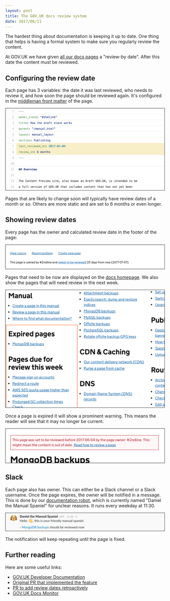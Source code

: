```yaml
---
layout: post
title: The GOV.UK docs review system
date: 2017/06/11
---
```


The hardest thing about documentation is keeping it up to date. One thing that helps is having a formal system to make sure you regularly review the content.

At GOV.UK we have given [all our docs pages][docs] a "review-by date". After this date the content must be reviewed.

## Configuring the review date

Each page has 3 variables: the date it was last reviewed, who needs to review it, and how soon the page should be reviewed again. It's configured in the [middleman front matter][fm] of the page.

![](/media/2017-06-11-keeping-docs-up-to-date-1.png)

Pages that are likely to change soon will typically have review dates of a month or so. Others are more static and are set to 6 months or even longer.

## Showing review dates

Every page has the owner and calculated review date in the footer of the page:

![](/media/2017-06-11-keeping-docs-up-to-date-4.png)

Pages that need to be now are displayed on the [docs homepage][docs]. We also show the pages that will need review in the next week.

![](/media/2017-06-11-keeping-docs-up-to-date-2.png)

Once a page is expired it will show a prominent warning. This means the reader will see that it may no longer be current.

![](/media/2017-06-11-keeping-docs-up-to-date-3.png)

## Slack

Each page also has owner. This can either be a Slack channel or a Slack username. Once the page expires, the owner will be notified in a message. This is done by our [documentation robot][robot], which is currently named "Daniel the Manual Spaniel" for unclear reasons. It runs every weekday at 11:30.

![](/media/2017-06-11-keeping-docs-up-to-date-5.png)

The notification will keep repeating until the page is fixed.

## Further reading

Here are some useful links:

- [GOV.UK Developer Documentation][docs]
- [Original PR that implemented the feature](https://github.com/alphagov/govuk-developer-docs/pull/102)
- [PR to add review dates retroactively](https://github.com/alphagov/govuk-developer-docs/pull/123)
- [GOV.UK Docs Monitor][robot]

<style>
img { border: 1px solid #333 }
</style>

[robot]: https://github.com/tijmenb/govuk-docs-monitor
[fm]: https://jekyllrb.com/docs/frontmatter/
[docs]: https://docs.publishing.service.gov.uk/manual.html
